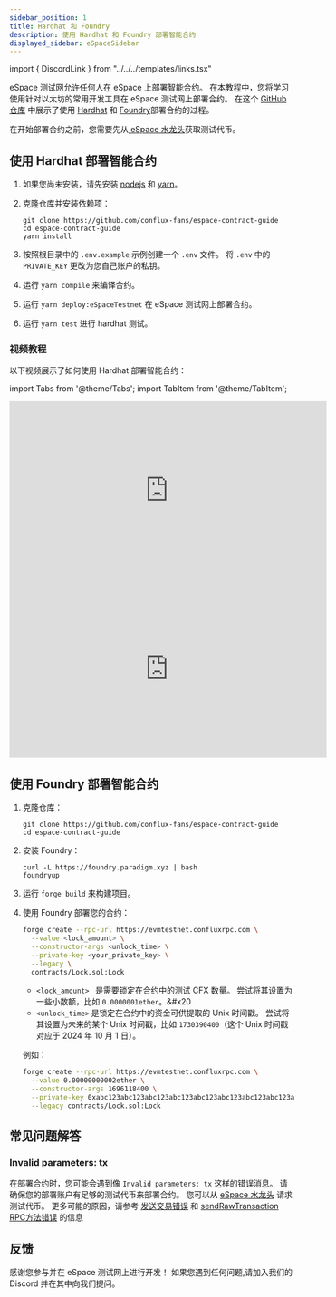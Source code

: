 ```yaml
---
sidebar_position: 1
title: Hardhat 和 Foundry
description: 使用 Hardhat 和 Foundry 部署智能合约
displayed_sidebar: eSpaceSidebar
---
```


import { DiscordLink } from "../../../templates/links.tsx"

eSpace 测试网允许任何人在 eSpace 上部署智能合约。 在本教程中，您将学习使用针对以太坊的常用开发工具在 eSpace 测试网上部署合约。 在这个 [GitHub 仓库](https://github.com/conflux-fans/espace-contract-guide) 中展示了使用 [Hardhat](https://hardhat.org/) 和 [Foundry](https://github.com/foundry-rs/foundry)部署合约的过程。

在开始部署合约之前，您需要先从[ eSpace 水龙头](https://efaucet.confluxnetwork.org/)获取测试代币。

## 使用 Hardhat 部署智能合约

1. 如果您尚未安装，请先安装 [nodejs](https://nodejs.org/en/download/) 和 [yarn](https://classic.yarnpkg.com/lang/en/docs/install)。

2. 克隆仓库并安装依赖项：

   ```shell
   git clone https://github.com/conflux-fans/espace-contract-guide
   cd espace-contract-guide
   yarn install
   ```

3. 按照根目录中的 `.env.example` 示例创建一个 `.env` 文件。 将 `.env` 中的 `PRIVATE_KEY` 更改为您自己账户的私钥。

4. 运行 `yarn compile` 来编译合约。

5. 运行 `yarn deploy:eSpaceTestnet` 在 eSpace 测试网上部署合约。

6. 运行 `yarn test` 进行 hardhat 测试。

### 视频教程

以下视频展示了如何使用 Hardhat 部署智能合约：

import Tabs from '@theme/Tabs';
import TabItem from '@theme/TabItem';

<Tabs>
<TabItem value="overview" label="Hardhat Overview">
<iframe width="560" height="315" src="https://www.youtube.com/embed/p0Bzc2Y_0Kc?si=sfchFwTtSHlHyK4w" title="YouTube video player" frameborder="0" allow="accelerometer; autoplay; clipboard-write; encrypted-media; gyroscope; picture-in-picture; web-share" allowfullscreen></iframe>
</TabItem>

<TabItem value="tutorial" label="Hardhat Tutorial">
<iframe width="560" height="315" src="https://www.youtube.com/embed/SBzhyV3TSGg?si=HXxu0XdHAsNNJPkf" title="YouTube video player" frameborder="0" allow="accelerometer; autoplay; clipboard-write; encrypted-media; gyroscope; picture-in-picture; web-share" allowfullscreen></iframe>
</TabItem>

</Tabs>

## 使用 Foundry 部署智能合约

1. 克隆仓库：

   ```shell
   git clone https://github.com/conflux-fans/espace-contract-guide
   cd espace-contract-guide
   ```

2. 安装 Foundry：

   ```shell
   curl -L https://foundry.paradigm.xyz | bash
   foundryup
   ```

3. 运行 `forge build` 来构建项目。

4. 使用 Foundry 部署您的合约：

   ```bash
   forge create --rpc-url https://evmtestnet.confluxrpc.com \
     --value <lock_amount> \
     --constructor-args <unlock_time> \
     --private-key <your_private_key> \
     --legacy \
     contracts/Lock.sol:Lock
   ```

   - `<lock_amount> ` 是需要锁定在合约中的测试 CFX 数量。 尝试将其设置为一些小数额，比如 `0.0000001ether`。\&#x20
   - `<unlock_time>` 是锁定在合约中的资金可供提取的 Unix 时间戳。 尝试将其设置为未来的某个 Unix 时间戳，比如 `1730390400`（这个 Unix 时间戳对应于 2024 年 10 月 1 日）。

   例如：

   ```bash
   forge create --rpc-url https://evmtestnet.confluxrpc.com \
     --value 0.00000000002ether \
     --constructor-args 1696118400 \
     --private-key 0xabc123abc123abc123abc123abc123abc123abc123abc123abc123abc123abc1 \
     --legacy contracts/Lock.sol:Lock
   ```

## 常见问题解答

### Invalid parameters: tx

在部署合约时，您可能会遇到像 `Invalid parameters: tx` 这样的错误消息。 请确保您的部署账户有足够的测试代币来部署合约。 您可以从 [eSpace 水龙头](https://efaucet.confluxnetwork.org/) 请求测试代币。
更多可能的原因，请参考 [发送交易错误](/docs/core/core-space-basics/transactions/send-tx-error) 和 [sendRawTransaction RPC方法错误](/docs/core/build/json-rpc/cfx_sendTransaction-errors) 的信息

## 反馈

感谢您参与并在 eSpace 测试网上进行开发！ 如果您遇到任何问题,请加入我们的 <DiscordLink>Discord</DiscordLink> 并在其中向我们提问。
